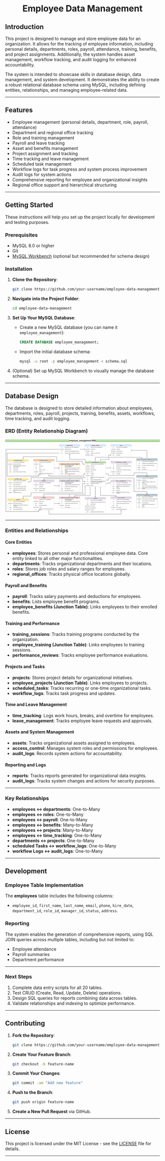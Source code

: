 <div style="text-align: center;">
<h1 style="font-weight: bold;">Employee Data Management</h1>
</div>

## **Introduction**
This project is designed to manage and store employee data for an organization. It allows for the tracking of employee information, including personal details, departments, roles, payroll, attendance, training, benefits, and project assignments. Additionally, the system handles asset management, workflow tracking, and audit logging for enhanced accountability.

The system is intended to showcase skills in database design, data management, and system development. It demonstrates the ability to create a robust relational database schema using MySQL, including defining entities, relationships, and managing employee-related data.

---

## **Features**
- Employee management (personal details, department, role, payroll, attendance)
- Department and regional office tracking
- Role and training management
- Payroll and leave tracking
- Asset and benefits management
- Project assignment and tracking
- Time tracking and leave management
- Scheduled task management
- Workflow logs for task progress and system process improvement
- Audit logs for system actions
- Comprehensive reporting for employee and organizational insights
- Regional office support and hierarchical structuring

---

## **Getting Started**

These instructions will help you set up the project locally for development and testing purposes.

### **Prerequisites**
- MySQL 8.0 or higher
- Git
- [MySQL Workbench](https://dev.mysql.com/downloads/workbench/) (optional but recommended for schema design)

### **Installation**
1. **Clone the Repository**:
   ```bash
   git clone https://github.com/your-username/employee-data-management.git
   ```

2. **Navigate into the Project Folder**:
   ```bash
   cd employee-data-management
   ```

3. **Set Up Your MySQL Database**:
   - Create a new MySQL database (you can name it `employee_management`):
     ```sql
     CREATE DATABASE employee_management;
     ```
   - Import the initial database schema:
     ```bash
     mysql -u root -p employee_management < schema.sql
     ```

4. (Optional) Set up MySQL Workbench to visually manage the database schema.

---

## **Database Design**

The database is designed to store detailed information about employees, departments, roles, payroll, projects, training, benefits, assets, workflows, time tracking, and audit logging.

### **ERD (Entity Relationship Diagram)**
![ERD Diagram](assets/erd/erd-diagram.png)

---

### **Entities and Relationships**

#### **Core Entities**
- **employees**: Stores personal and professional employee data. Core entity linked to all other major functionalities.
- **departments**: Tracks organizational departments and their locations.
- **roles**: Stores job roles and salary ranges for employees.
- **regional_offices**: Tracks physical office locations globally.

#### **Payroll and Benefits**
- **payroll**: Tracks salary payments and deductions for employees.
- **benefits**: Lists employee benefit programs.
- **employee_benefits (Junction Table)**: Links employees to their enrolled benefits.

#### **Training and Performance**
- **training_sessions**: Tracks training programs conducted by the organization.
- **employee_training (Junction Table)**: Links employees to training sessions.
- **performance_reviews**: Tracks employee performance evaluations.

#### **Projects and Tasks**
- **projects**: Stores project details for organizational initiatives.
- **employee_projects (Junction Table)**: Links employees to projects.
- **scheduled_tasks**: Tracks recurring or one-time organizational tasks.
- **workflow_logs**: Tracks task progress and updates.

#### **Time and Leave Management**
- **time_tracking**: Logs work hours, breaks, and overtime for employees.
- **leave_management**: Tracks employee leave requests and approvals.

#### **Assets and System Management**
- **assets**: Tracks organizational assets assigned to employees.
- **access_control**: Manages system roles and permissions for employees.
- **audit_logs**: Records system actions for accountability.

#### **Reporting and Logs**
- **reports**: Tracks reports generated for organizational data insights.
- **audit_logs**: Tracks system changes and actions for security purposes.

---

### **Key Relationships**

- **employees ↔ departments**: One-to-Many
- **employees ↔ roles**: One-to-Many
- **employees ↔ payroll**: One-to-Many
- **employees ↔ benefits**: Many-to-Many
- **employees ↔ projects**: Many-to-Many
- **employees ↔ time_tracking**: One-to-Many
- **departments ↔ projects**: One-to-Many
- **scheduled Tasks ↔ workflow_logs**: One-to-Many
- **workflow Logs ↔ audit_logs**: One-to-Many

---

## **Development**

### **Employee Table Implementation**
The **employees** table includes the following columns:
- `employee_id`, `first_name`, `last_name`, `email`, `phone`, `hire_date`, `department_id`, `role_id`, `manager_id`, `status`, `address`.

### **Reporting**
The system enables the generation of comprehensive reports, using SQL JOIN queries across multiple tables, including but not limited to:
- Employee attendance
- Payroll summaries
- Department performance

---

### **Next Steps**
1. Complete data entry scripts for all 20 tables.
2. Test CRUD (Create, Read, Update, Delete) operations.
3. Design SQL queries for reports combining data across tables.
4. Validate relationships and indexing to optimize performance.

---

## **Contributing**

1. **Fork the Repository**:
   ```bash
   git clone https://github.com/your-username/employee-data-management.git
   ```

2. **Create Your Feature Branch**:
   ```bash
   git checkout -b feature-name
   ```

3. **Commit Your Changes**:
   ```bash
   git commit -am "Add new feature"
   ```

4. **Push to the Branch**:
   ```bash
   git push origin feature-name
   ```

5. **Create a New Pull Request** via GitHub.

---

## **License**

This project is licensed under the MIT License - see the [LICENSE](LICENSE) file for details.

---
